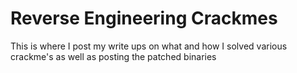 # Reverse Engineering Crackmes #

This is where I post my write ups on what and how I solved various crackme's as well as posting the patched binaries
